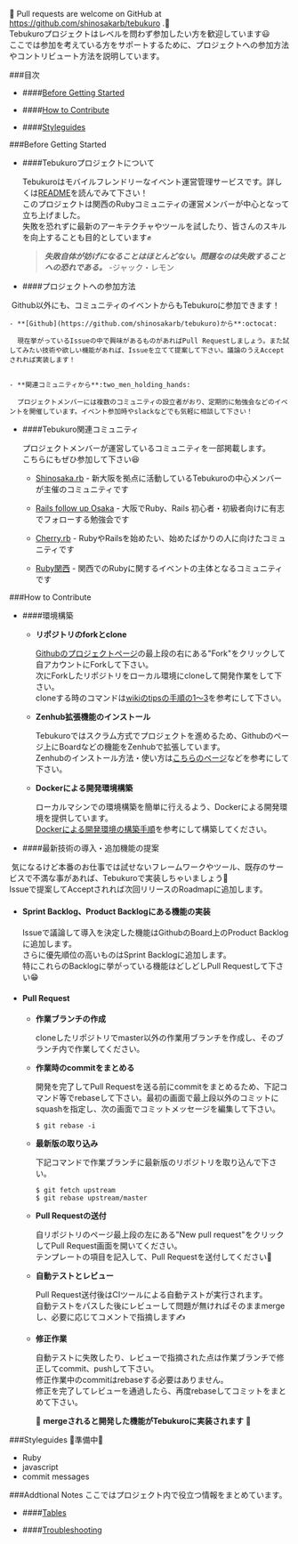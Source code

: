 :mega: Pull requests are welcome on GitHub at https://github.com/shinosakarb/tebukuro .:mega:  
Tebukuroプロジェクトはレベルを問わず参加したい方を歓迎しています:smiley:  
ここでは参加を考えている方をサポートするために、プロジェクトへの参加方法やコントリビュート方法を説明しています。


###目次

- ####[Before Getting Started](#before-getting-started-1)

- ####[How to Contribute](#how-to-contribute-1)

- ####[Styleguides](#styleguides-1)


###Before Getting Started

- ####Tebukuroプロジェクトについて

  Tebukuroはモバイルフレンドリーなイベント運営管理サービスです。詳しくは[README](https://github.com/shinosakarb/tebukuro)を読んでみて下さい！  
  このプロジェクトは関西のRubyコミュニティの運営メンバーが中心となって立ち上げました。  
  失敗を恐れずに最新のアーキテクチャやツールを試したり、皆さんのスキルを向上することも目的としています:fist:

  >__*失敗自体が妨げになることはほとんどない。問題なのは失敗することへの恐れである。*__ -ジャック・レモン

- ####プロジェクトへの参加方法

  Github以外にも、コミュニティのイベントからもTebukuroに参加できます！

    - **[Github](https://github.com/shinosakarb/tebukuro)から**:octocat:

      現在挙がっているIssueの中で興味があるものがあればPull Requestしましょう。また試してみたい技術や欲しい機能があれば、Issueを立てて提案して下さい。議論のうえAcceptされれば実装します！


    - **関連コミュニティから**:two_men_holding_hands:

      プロジェクトメンバーには複数のコミュニティの設立者がおり、定期的に勉強会などのイベントを開催しています。イベント参加時やslackなどでも気軽に相談して下さい！

- ####Tebukuro関連コミュニティ

  プロジェクトメンバーが運営しているコミュニティを一部掲載します。  
  こちらにもぜひ参加して下さい:satisfied:

  - [Shinosaka.rb](https://shinosakarb.doorkeeper.jp/) - 新大阪を拠点に活動しているTebukuroの中心メンバーが主催のコミュニティです

  - [Rails follow up Osaka](https://rails-follow-up-osaka.doorkeeper.jp) - 大阪でRuby、Rails 初心者・初級者向けに有志でフォローする勉強会です

  - [Cherry.rb](https://cherryrb.doorkeeper.jp/) - RubyやRailsを始めたい、始めたばかりの人に向けたコミュニティです

  - [Ruby関西](https://rubykansai.doorkeeper.jp/) - 関西でのRubyに関するイベントの主体となるコミュニティです

###How to Contribute

- ####環境構築

  - **リポジトリのforkとclone**  

    [Githubのプロジェクトページ](https://github.com/shinosakarb/tebukuro)の最上段の右にある"Fork"をクリックして自アカウントにForkして下さい。  
    次にForkしたリポジトリをローカル環境にcloneして開発作業をして下さい。   
    cloneする時のコマンドは[wikiのtipsの手順の1～3](https://github.com/shinosakarb/tebukuro/wiki/Develop-tips#how-to-merge-pull-request)を参考にして下さい。

  - **Zenhub拡張機能のインストール**  

    Tebukuroではスクラム方式でプロジェクトを進めるため、Githubのページ上にBoardなどの機能をZenhubで拡張しています。  
    Zenhubのインストール方法・使い方は[こちらのページ](https://seleck.cc/670)などを参考にして下さい。

  - **Dockerによる開発環境構築**

    ローカルマシンでの環境構築を簡単に行えるよう、Dockerによる開発環境を提供しています。  
    [Dockerによる開発環境の構築手順](https://github.com/shinosakarb/tebukuro/wiki/Setup#setup-for-development)を参考にして構築してください。

- ####最新技術の導入・追加機能の提案  

  気になるけど本番のお仕事では試せないフレームワークやツール、既存のサービスで不満な事があれば、Tebukuroで実装しちゃいましょう:rocket:  
  Issueで提案してAcceptされれば次回リリースのRoadmapに追加します。  
  
- #### Sprint Backlog、Product Backlogにある機能の実装

  Issueで議論して導入を決定した機能はGithubのBoard上のProduct Backlogに追加します。  
  さらに優先順位の高いものはSprint Backlogに追加します。  
  特にこれらのBacklogに挙がっている機能はどしどしPull Requestして下さい:grin:

- #### Pull Request

    - **作業ブランチの作成**
    
      cloneしたリポジトリでmaster以外の作業用ブランチを作成し、そのブランチ内で作業してください。 
    
    - **作業時のcommitをまとめる**
    
      開発を完了してPull Requestを送る前にcommitをまとめるため、下記コマンド等でrebaseして下さい。最初の画面で最上段以外のコミットにsquashを指定し、次の画面でコミットメッセージを編集して下さい。  
      
      `$ git rebase -i`  

    - **最新版の取り込み**

      下記コマンドで作業ブランチに最新版のリポジトリを取り込んで下さい。

      ```
      $ git fetch upstream
      $ git rebase upstream/master
      ```
  
    - **Pull Requestの送付**

      自リポジトリのページ最上段の左にある"New pull request"をクリックしてPull Request画面を開いてください。  
      テンプレートの項目を記入して、Pull Requestを送付してください:email:  
  
    - **自動テストとレビュー**

      Pull Request送付後はCIツールによる自動テストが実行されます。  
      自動テストをパスした後にレビューして問題が無ければそのままmergeし、必要に応じてコメントで指摘します:writing_hand:  
  
    - **修正作業**

      自動テストに失敗したり、レビューで指摘された点は作業ブランチで修正してcommit、pushして下さい。  
      修正作業中のcommitはrebaseする必要はありません。  
      修正を完了してレビューを通過したら、再度rebaseしてコミットをまとめて下さい。
      
      :tada: **mergeされると開発した機能がTebukuroに実装されます** :clap:  

###Styleguides
  :construction:準備中:construction_worker:

  - Ruby
  - javascript
  - commit messages

###Addtional Notes
  ここではプロジェクト内で役立つ情報をまとめています。

  - ####[Tables](https://github.com/shinosakarb/tebukuro/wiki/Tables)

  - ####[Troubleshooting](https://github.com/shinosakarb/tebukuro/wiki/Troubleshooting)

